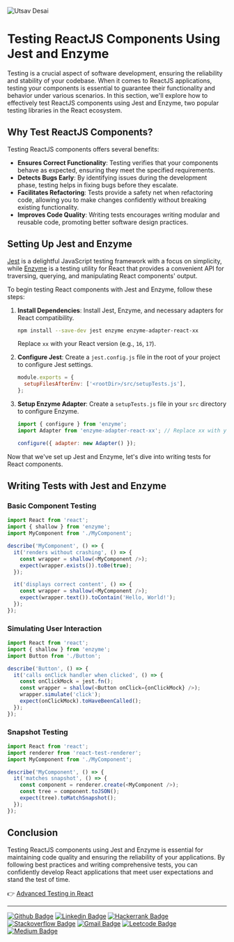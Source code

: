![Utsav Desai](https://github.com/UtsavSoftrefineTech/demo/assets/135974253/c078b2a6-563b-4e62-af17-3fb13fce74a1)

# Testing ReactJS Components Using Jest and Enzyme

Testing is a crucial aspect of software development, ensuring the reliability and stability of your codebase. When it comes to ReactJS applications, testing your components is essential to guarantee their functionality and behavior under various scenarios. In this section, we'll explore how to effectively test ReactJS components using Jest and Enzyme, two popular testing libraries in the React ecosystem.

## Why Test ReactJS Components?

Testing ReactJS components offers several benefits:

- **Ensures Correct Functionality**: Testing verifies that your components behave as expected, ensuring they meet the specified requirements.
- **Detects Bugs Early**: By identifying issues during the development phase, testing helps in fixing bugs before they escalate.
- **Facilitates Refactoring**: Tests provide a safety net when refactoring code, allowing you to make changes confidently without breaking existing functionality.
- **Improves Code Quality**: Writing tests encourages writing modular and reusable code, promoting better software design practices.

## Setting Up Jest and Enzyme

[Jest](https://jestjs.io/) is a delightful JavaScript testing framework with a focus on simplicity, while [Enzyme](https://enzymejs.github.io/enzyme/) is a testing utility for React that provides a convenient API for traversing, querying, and manipulating React components' output.

To begin testing React components with Jest and Enzyme, follow these steps:

1. **Install Dependencies**: Install Jest, Enzyme, and necessary adapters for React compatibility.

   ```bash
   npm install --save-dev jest enzyme enzyme-adapter-react-xx
   ```

   Replace `xx` with your React version (e.g., `16`, `17`).

2. **Configure Jest**: Create a `jest.config.js` file in the root of your project to configure Jest settings.

   ```javascript
   module.exports = {
     setupFilesAfterEnv: ['<rootDir>/src/setupTests.js'],
   };
   ```

3. **Setup Enzyme Adapter**: Create a `setupTests.js` file in your `src` directory to configure Enzyme.

   ```javascript
   import { configure } from 'enzyme';
   import Adapter from 'enzyme-adapter-react-xx'; // Replace xx with your React version

   configure({ adapter: new Adapter() });
   ```

Now that we've set up Jest and Enzyme, let's dive into writing tests for React components.

## Writing Tests with Jest and Enzyme

### Basic Component Testing

```javascript
import React from 'react';
import { shallow } from 'enzyme';
import MyComponent from './MyComponent';

describe('MyComponent', () => {
  it('renders without crashing', () => {
    const wrapper = shallow(<MyComponent />);
    expect(wrapper.exists()).toBe(true);
  });

  it('displays correct content', () => {
    const wrapper = shallow(<MyComponent />);
    expect(wrapper.text()).toContain('Hello, World!');
  });
});
```

### Simulating User Interaction

```javascript
import React from 'react';
import { shallow } from 'enzyme';
import Button from './Button';

describe('Button', () => {
  it('calls onClick handler when clicked', () => {
    const onClickMock = jest.fn();
    const wrapper = shallow(<Button onClick={onClickMock} />);
    wrapper.simulate('click');
    expect(onClickMock).toHaveBeenCalled();
  });
});
```

### Snapshot Testing

```javascript
import React from 'react';
import renderer from 'react-test-renderer';
import MyComponent from './MyComponent';

describe('MyComponent', () => {
  it('matches snapshot', () => {
    const component = renderer.create(<MyComponent />);
    const tree = component.toJSON();
    expect(tree).toMatchSnapshot();
  });
});
```

## Conclusion

Testing ReactJS components using Jest and Enzyme is essential for maintaining code quality and ensuring the reliability of your applications. By following best practices and writing comprehensive tests, you can confidently develop React applications that meet user expectations and stand the test of time.

👉 [Advanced Testing in React](advanced-testing.md)

----

[![Github Badge](http://img.shields.io/badge/-Github-black?style=flat-square&logo=github&link=https://github.com/UtsavSoftrefineTech)](https://github.com/UtsavSoftrefineTech)
[![Linkedin Badge](https://img.shields.io/badge/-LinkedIn-blue?style=flat-square&logo=Linkedin&logoColor=white&link=https://www.linkedin.com/in/utsavdesai26/)](https://www.linkedin.com/in/utsavdesai26/)
[![Hackerrank Badge](https://img.shields.io/badge/-Hackerrank-2EC866?style=flat-square&logo=HackerRank&logoColor=white&link=https://www.hackerrank.com/profile/UtsavDesai26)](https://www.hackerrank.com/profile/UtsavDesai26)
[![Stackoverflow Badge](https://img.shields.io/badge/-Stack%20overflow-FE7A16?style=flat-square&logo=stack-overflow&logoColor=white&link=https://stackoverflow.com/users/22878781/utsav-desai)](https://stackoverflow.com/users/22878781/utsav-desai)
[![Gmail Badge](https://img.shields.io/badge/-Gmail-d14836?style=flat-square&logo=Gmail&logoColor=white&link=mailto:desaiutsav26@gmail.com)](mailto:desaiutsav26@gmail.com)
[![Leetcode Badge](https://img.shields.io/badge/-Leetcode-FFA116?style=flat-square&logo=leetcode&logoColor=white&link=https://leetcode.com/desaiutsav26/)](https://leetcode.com/desaiutsav26/)
[![Medium Badge](https://img.shields.io/badge/-Medium-black?style=flat-square&logo=medium&link=https://medium.com/@utsavdesai26)](https://medium.com/@utsavdesai26)
